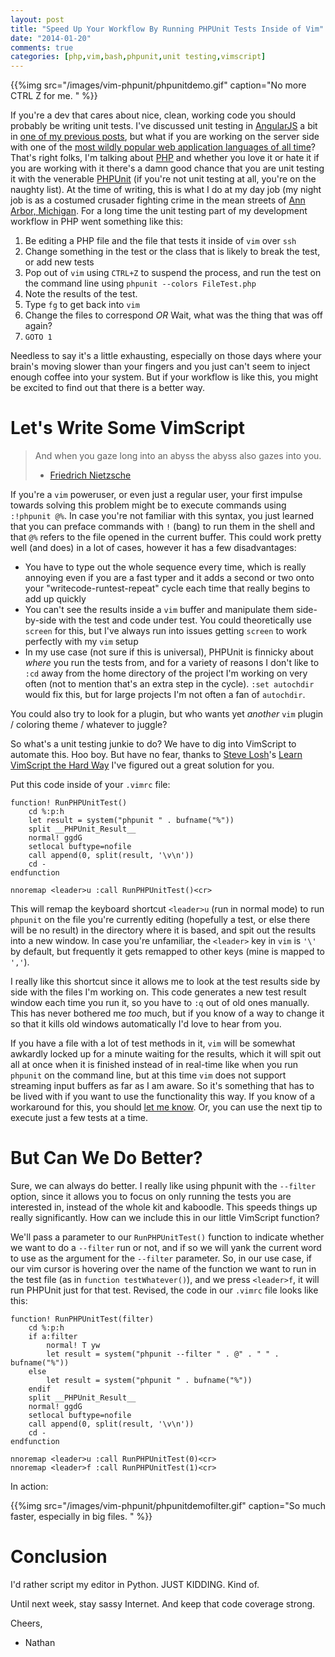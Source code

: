 ```yaml
---
layout: post
title: "Speed Up Your Workflow By Running PHPUnit Tests Inside of Vim"
date: "2014-01-20"
comments: true
categories: [php,vim,bash,phpunit,unit testing,vimscript]
---
```


{{%img src="/images/vim-phpunit/phpunitdemo.gif" caption="No more CTRL Z for me. " %}}

If you're a dev that cares about nice, clean, working code you should probably be writing unit tests.  I've discussed unit testing in [AngularJS](http://angularjs.org) a bit in [one of my previous posts](/blog/2013/12/13/how-to-unit-test-controllers-in-angularjs-without-setting-your-hair-on-fire/), but what if you are working on the server side with one of the [most wildly popular web application languages of all time](http://langpop.com/)?  That's right folks, I'm talking about [PHP](http://php.net/) and whether you love it or hate it if you are working with it there's a damn good chance that you are unit testing it with the venerable [PHPUnit](http://phpunit.de/) (if you're not unit testing at all, you're on the naughty list).  At the time of writing, this is what I do at my day job (my night job is as a costumed crusader fighting crime in the mean streets of [Ann Arbor, Michigan](http://www.a2gov.org/Pages/default.aspx).  For a long time the unit testing part of my development workflow in PHP went something like this:

1.  Be editing a PHP file and the file that tests it inside of `vim` over `ssh`
2.  Change something in the test or the class that is likely to break the test, or add new tests
3.  Pop out of `vim` using `CTRL+Z` to suspend the process, and run the test on the command line using `phpunit --colors FileTest.php`
4.  Note the results of the test.
5.  Type `fg` to get back into `vim`
6.  Change the files to correspond *OR* Wait, what was the thing that was off again?
7.  `GOTO 1`

Needless to say it's a little exhausting, especially on those days where your brain's moving slower than your fingers and you just can't seem to inject enough coffee into your system.  But if your workflow is like this, you might be excited to find out that there is a better way.

# Let's Write Some VimScript

> And when you gaze long into an abyss the abyss also gazes into you. 
>
> - [Friedrich Nietzsche](http://en.wikiquote.org/wiki/Friedrich_Nietzsche)

If you're a `vim` poweruser, or even just a regular user, your first impulse towards solving this problem might be to execute commands using `:!phpunit @%`.  In case you're not familiar with this syntax, you just learned that you can preface commands with `!` (bang) to run them in the shell and that `@%` refers to the file opened in the current buffer.  This could work pretty well (and does) in a lot of cases, however it has a few disadvantages:  

- You have to type out the whole sequence every time, which is really annoying even if you are a fast typer and it adds a second or two onto your "writecode-runtest-repeat" cycle each time that really begins to add up quickly
- You can't see the results inside a `vim` buffer and manipulate them side-by-side with the test and code under test.  You could theoretically use `screen` for this, but I've always run into issues getting `screen` to work perfectly with my `vim` setup
- In my use case (not sure if this is universal), PHPUnit is finnicky about *where* you run the tests from, and for a variety of reasons I don't like to `:cd` away from the home directory of the project I'm working on very often (not to mention that's an extra step in the cycle).  `:set autochdir` would fix this, but for large projects I'm not often a fan of `autochdir`.

You could also try to look for a plugin, but who wants yet *another* `vim` plugin / coloring theme / whatever to juggle?

So what's a unit testing junkie to do?  We have to dig into VimScript to automate this.  Hoo boy.  But have no fear, thanks to [Steve Losh](http://stevelosh.com/)'s [Learn VimScript the Hard Way](http://learnvimscriptthehardway.stevelosh.com/) I've figured out a great solution for you.

Put this code inside of your `.vimrc` file:

```
function! RunPHPUnitTest()
    cd %:p:h
    let result = system("phpunit " . bufname("%"))
    split __PHPUnit_Result__
    normal! ggdG
    setlocal buftype=nofile
    call append(0, split(result, '\v\n'))
    cd -
endfunction

nnoremap <leader>u :call RunPHPUnitTest()<cr>
```

This will remap the keyboard shortcut `<leader>u` (run in normal mode) to run `phpunit` on the file you're currently editing (hopefully a test, or else there will be no result) in the directory where it is based, and spit out the results into a new window.  In case you're unfamiliar, the `<leader>` key in `vim` is `'\'` by default, but frequently it gets remapped to other keys (mine is mapped to `','`). 

I really like this shortcut since it allows me to look at the test results side by side with the files I'm working on.  This code generates a new test result window each time you run it, so you have to `:q` out of old ones manually.  This has never bothered me *too* much, but if you know of a way to change it so that it kills old windows automatically I'd love to hear from you.

If you have a file with a lot of test methods in it, `vim` will be somewhat awkardly locked up for a minute waiting for the results, which it will spit out all at once when it is finished instead of in real-time like when you run `phpunit` on the command line, but at this time `vim` does not support streaming input buffers as far as I am aware.  So it's something that has to be lived with if you want to use the functionality this way.  If you know of a workaround for this, you should [let me know](mailto:nathanleclaire@gmail.com).  Or, you can use the next tip to execute just a few tests at a time.

# But Can We Do Better?

Sure, we can always do better.  I really like using phpunit with the `--filter` option, since it allows you to focus on only running the tests you are interested in, instead of the whole kit and kaboodle.  This speeds things up really significantly.  How can we include this in our little VimScript function?

We'll pass a parameter to our `RunPHPUnitTest()` function to indicate whether we want to do a `--filter` run or not, and if so we will yank the current word to use as the argument for the `--filter` parameter.  So, in our use case, if our vim cursor is hovering over the name of the function we want to run in the test file (as in `function testWhatever()`), and we press `<leader>f`, it will run PHPUnit just for that test.  Revised, the code in our `.vimrc` file looks like this:

```
function! RunPHPUnitTest(filter)
    cd %:p:h
    if a:filter
        normal! T yw
        let result = system("phpunit --filter " . @" . " " . bufname("%"))
    else
        let result = system("phpunit " . bufname("%"))
    endif
    split __PHPUnit_Result__
    normal! ggdG
    setlocal buftype=nofile
    call append(0, split(result, '\v\n'))
    cd -
endfunction

nnoremap <leader>u :call RunPHPUnitTest(0)<cr>
nnoremap <leader>f :call RunPHPUnitTest(1)<cr>
```

In action:

{{%img src="/images/vim-phpunit/phpunitdemofilter.gif" caption="So much faster, especially in big files. " %}}

# Conclusion

I'd rather script my editor in Python.  JUST KIDDING.  Kind of.

Until next week, stay sassy Internet.  And keep that code coverage strong.

Cheers,

- Nathan
